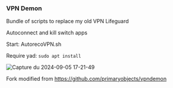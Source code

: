 ### VPN Demon

Bundle of scripts to replace my old VPN Lifeguard

Autoconnect and kill switch apps

Start: AutorecoVPN.sh

Require yad: `sudo apt install`

![Capture du 2024-09-05 17-21-49](https://github.com/user-attachments/assets/d878a43d-b7aa-4939-a860-859f72ba7fca)

Fork modified from https://github.com/primaryobjects/vpndemon
